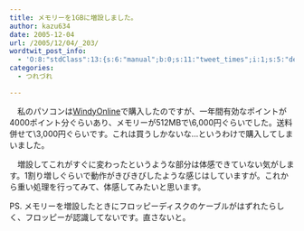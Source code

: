 ```yaml
---
title: メモリーを1GBに増設しました。
author: kazu634
date: 2005-12-04
url: /2005/12/04/_203/
wordtwit_post_info:
  - 'O:8:"stdClass":13:{s:6:"manual";b:0;s:11:"tweet_times";i:1;s:5:"delay";i:0;s:7:"enabled";i:1;s:10:"separation";s:2:"60";s:7:"version";s:3:"3.7";s:14:"tweet_template";b:0;s:6:"status";i:2;s:6:"result";a:0:{}s:13:"tweet_counter";i:2;s:13:"tweet_log_ids";a:1:{i:0;i:2213;}s:9:"hash_tags";a:0:{}s:8:"accounts";a:1:{i:0;s:7:"kazu634";}}'
categories:
  - つれづれ

---
```

<div class="section">
<p>
    　私のパソコンは<a href="http://www3.soldam.co.jp/" onclick="__gaTracker('send', 'event', 'outbound-article', 'http://www3.soldam.co.jp/', 'WindyOnline');" target="blank">WindyOnline</a>で購入したのですが、一年間有効なポイントが4000ポイント分ぐらいあり、メモリーが512MBで\6,000円ぐらいでした。送料併せて\3,000円ぐらいです。これは買うしかないな…というわけで購入してしまいました。
</p></p> 
  
<p>
    　増設してこれがすぐに変わったというような部分は体感できていない気がします。1割り増しぐらいで動作がきびきびしたような感じはしていますが。これから重い処理を行ってみて、体感してみたいと思います。
</p></p> 
  
<p>
    PS. メモリーを増設したときにフロッピーディスクのケーブルがはずれたらしく、フロッピーが認識してないです。直さないと。
</p>
</div>
